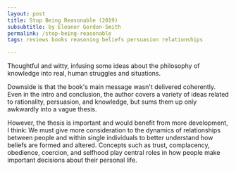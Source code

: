 ```yaml
---
layout: post
title: Stop Being Reasonable (2019)
subsubtitle: by Eleanor Gordon-Smith
permalink: /stop-being-reasonable
tags: reviews books reasoning beliefs persuasion relationships

---
```


Thoughtful and witty, infusing some ideas about the philosophy of knowledge into real, human struggles and situations.
<!--more-->

Downside is that the book's main message wasn't delivered coherently.
Even in the intro and conclusion, the author covers a variety of ideas related to rationality, persuasion, and knowledge, but sums them up only awkwardly into a vague thesis.

However, the thesis is important and would benefit from more development, I think: We must give more consideration to the dynamics of relationships between people and within single individuals to better understand how beliefs are formed and altered.
Concepts such as trust, complacency, obedience, coercion, and selfhood play central roles in how people make important decisions about their personal life.